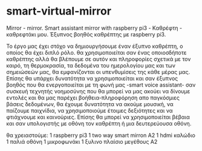 # smart-virtual-mirror
Mirror - mirror. Smart assistant mirror with raspberry pi3 -  Καθρέφτη - καθρεφτάκι μου. Έξυπνος βοηθός καθρέπτης με raspberry pi3.

Το έργο μας έχει στόχο να δημιουργήσουμε έναν έξυπνο καθρέπτη, ο οποίος θα έχει διπλό ρόλο. θα χρησιμοποιείται σαν ένας οποιοσδήποτε καθρέπτης αλλά θα βλέπουμε σε αυτόν και πληροφορίες σχετικά με τον καιρό, τη θερμοκρασία, τα δεδομένα του ημερολογίου μας και των σημειώσεών μας, θα εμφανίζονται οι υπενθυμίσεις της κάθε μέρας μας. Επίσης θα υπάρχει δυνατότητα να χρησιμοποιείται και σαν έξυπνος βοηθός που θα ενεργοποιείται με τη φωνή μας -smart voice assistant- σαν συσκευή τεχνητής νοημοσύνης που θα μπορεί να μας ακούει να δίνουμε εντολές και θα μας παρέχει βοήθεια-πληροφόρηση απο παγκόσμιες βάσεις δεδομένων, θα έχουμε δυνατότητα να ακούμε μουσική, να παίζουμε παιχνίδια, να χρησιμοποιούμε έτοιμες δεξιότητες και να φτιάχνουμε και καινούριες. Επίσης θα μπορεί να χρησιμοποιείται βέβαια και σαν υπολογιστής με οθόνη τον καθρέπτη ή μια δευτερεύουσα οθόνη. 

θα χρειαστούμε:
1 raspberry pi3 
1 two way smart mirron A2 
1 hdmi καλώδιο
1 παλιά οθόνη 
1 μικροφωνάκι
1 ξυλινο πλαίσιο μεγέθους Α2


